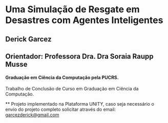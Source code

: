 # Uma Simulação de Resgate em Desastres com Agentes Inteligentes
## Derick Garcez
## Orientador: Professora Dra. Dra Soraia Raupp Musse

#### Graduação em Ciência da Computação pela PUCRS.


Trabalho de Conclusão de Curso em Graduação em Ciência da Computação.

** Projeto implementado na Plataforma UNITY, caso seja necessário o envio do projeto completo solicitar através do email: garcezderick@gmail.com

